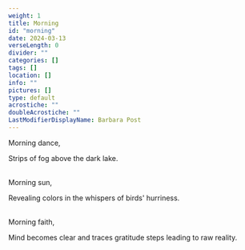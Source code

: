 ```yaml
---
weight: 1
title: Morning
id: "morning"
date: 2024-03-13
verseLength: 0
divider: ""
categories: []
tags: []
location: []
info: ""
pictures: []
type: default
acrostiche: ""
doubleAcrostiche: ""
LastModifierDisplayName: Barbara Post
---
```

Morning dance,

Strips of fog above the dark lake.

 \
Morning sun,

Revealing colors in the whispers of birds' hurriness.

 \
Morning faith,

Mind becomes clear and traces gratitude steps leading to raw reality.
